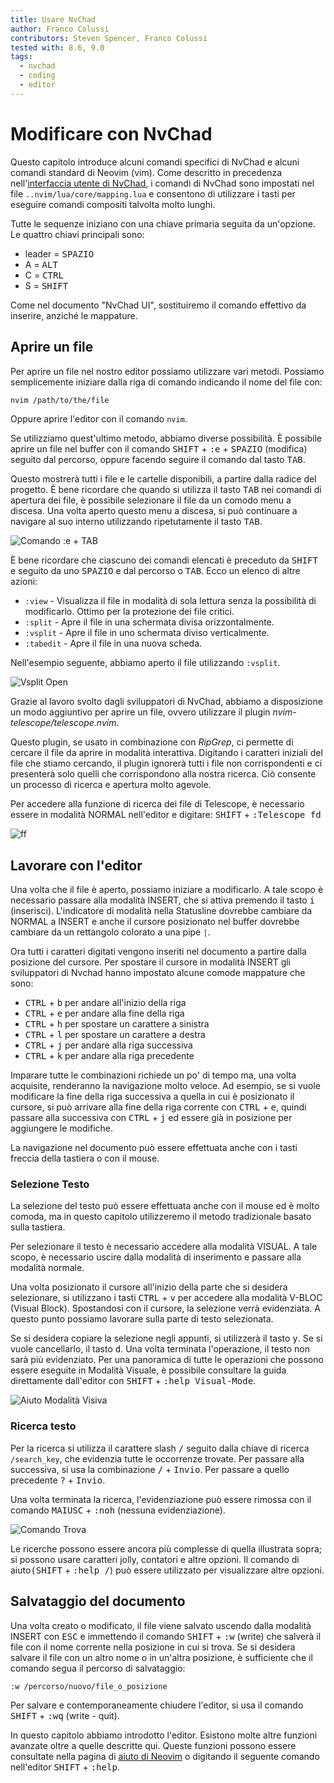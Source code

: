 ```yaml
---
title: Usare NvChad
author: Franco Colussi
contributors: Steven Spencer, Franco Colussi
tested with: 8.6, 9.0
tags:
  - nvchad
  - coding
  - editor
---
```


# Modificare con NvChad

Questo capitolo introduce alcuni comandi specifici di NvChad e alcuni comandi standard di Neovim (vim).  Come descritto in precedenza nell'[interfaccia utente di NvChad](../nvchad_ui.md), i comandi di NvChad sono impostati nel file `..nvim/lua/core/mapping.lua` e consentono di utilizzare i tasti per eseguire comandi compositi talvolta molto lunghi.

Tutte le sequenze iniziano con una chiave primaria seguita da un'opzione. Le quattro chiavi principali sono:

* leader = <kbd>SPAZIO</kbd>
* A = <kbd>ALT</kbd>
* C = <kbd>CTRL</kbd>
* S = <kbd>SHIFT</kbd>

Come nel documento "NvChad UI", sostituiremo il comando effettivo da inserire, anziché le mappature.

## Aprire un file

Per aprire un file nel nostro editor possiamo utilizzare vari metodi. Possiamo semplicemente iniziare dalla riga di comando indicando il nome del file con:

```bash
nvim /path/to/the/file
```

Oppure aprire l'editor con il comando `nvim`.

Se utilizziamo quest'ultimo metodo, abbiamo diverse possibilità. È possibile aprire un file nel buffer con il comando <kbd>SHIFT</kbd> + <kbd>:e</kbd> + <kbd>SPAZIO</kbd> (modifica) seguito dal percorso, oppure facendo seguire il comando dal tasto <kbd>TAB</kbd>.

Questo mostrerà tutti i file e le cartelle disponibili, a partire dalla radice del progetto. È bene ricordare che quando si utilizza il tasto <kbd>TAB</kbd> nei comandi di apertura dei file, è possibile selezionare il file da un comodo menu a discesa. Una volta aperto questo menu a discesa, si può continuare a navigare al suo interno utilizzando ripetutamente il tasto <kbd>TAB</kbd>.

![Comando :e + TAB](../images/e_tab_command.png)

È bene ricordare che ciascuno dei comandi elencati è preceduto da <kbd>SHIFT</kbd> e seguito da uno <kbd>SPAZIO</kbd> e dal percorso o <kbd>TAB</kbd>. Ecco un elenco di altre azioni:

* `:view` - Visualizza il file in modalità di sola lettura senza la possibilità di modificarlo. Ottimo per la protezione dei file critici.
* `:split` - Apre il file in una schermata divisa orizzontalmente.
* `:vsplit` - Apre il file in uno schermata diviso verticalmente.
* `:tabedit` - Apre il file in una nuova scheda.

Nell'esempio seguente, abbiamo aperto il file utilizzando `:vsplit`.

![Vsplit Open](../images/vsplit_open.png)

Grazie al lavoro svolto dagli sviluppatori di NvChad, abbiamo a disposizione un modo aggiuntivo per aprire un file, ovvero utilizzare il plugin *nvim-telescope/telescope.nvim*.

Questo plugin, se usato in combinazione con *RipGrep*, ci permette di cercare il file da aprire in modalità interattiva. Digitando i caratteri iniziali del file che stiamo cercando, il plugin ignorerà tutti i file non corrispondenti e ci presenterà solo quelli che corrispondono alla nostra ricerca. Ciò consente un processo di ricerca e apertura molto agevole.

Per accedere alla funzione di ricerca dei file di Telescope, è necessario essere in modalità NORMAL nell'editor e digitare: <kbd>SHIFT</kbd> + <kbd>:Telescope fd</kbd>

![<leader>ff](../images/leader_ff.png)

## Lavorare con l'editor

Una volta che il file è aperto, possiamo iniziare a modificarlo. A tale scopo è necessario passare alla modalità INSERT, che si attiva premendo il tasto <kbd>i</kbd> (inserisci). L'indicatore di modalità nella Statusline dovrebbe cambiare da NORMAL a INSERT e anche il cursore posizionato nel buffer dovrebbe cambiare da un rettangolo colorato a una pipe `|`.

Ora tutti i caratteri digitati vengono inseriti nel documento a partire dalla posizione del cursore. Per spostare il cursore in modalità INSERT gli sviluppatori di Nvchad hanno impostato alcune comode mappature che sono:

- <kbd>CTRL</kbd> + <kbd>b</kbd> per andare all'inizio della riga
- <kbd>CTRL</kbd> + <kbd>e</kbd> per andare alla fine della riga
- <kbd>CTRL</kbd> + <kbd>h</kbd> per spostare un carattere a sinistra
- <kbd>CTRL</kbd> + <kbd>l</kbd> per spostare un carattere a destra
- <kbd>CTRL</kbd> + <kbd>j</kbd> per andare alla riga successiva
- <kbd>CTRL</kbd> + <kbd>k</kbd> per andare alla riga precedente

Imparare tutte le combinazioni richiede un po' di tempo ma, una volta acquisite, renderanno la navigazione molto veloce. Ad esempio, se si vuole modificare la fine della riga successiva a quella in cui è posizionato il cursore, si può arrivare alla fine della riga corrente con <kbd>CTRL</kbd> + <kbd>e</kbd>, quindi passare alla successiva con <kbd>CTRL</kbd> + <kbd>j</kbd> ed essere già in posizione per aggiungere le modifiche.

La navigazione nel documento può essere effettuata anche con i tasti freccia della tastiera o con il mouse.

### Selezione Testo

La selezione del testo può essere effettuata anche con il mouse ed è molto comoda, ma in questo capitolo utilizzeremo il metodo tradizionale basato sulla tastiera.

Per selezionare il testo è necessario accedere alla modalità VISUAL. A tale scopo, è necessario uscire dalla modalità di inserimento e passare alla modalità normale.

Una volta posizionato il cursore all'inizio della parte che si desidera selezionare, si utilizzano i tasti <kbd>CTRL</kbd> + <kbd>v</kbd> per accedere alla modalità V-BLOC (Visual Block). Spostandosi con il cursore, la selezione verrà evidenziata. A questo punto possiamo lavorare sulla parte di testo selezionata.

Se si desidera copiare la selezione negli appunti, si utilizzerà il tasto <kbd>y</kbd>. Se si vuole cancellarlo, il tasto <kbd>d</kbd>. Una volta terminata l'operazione, il testo non sarà più evidenziato. Per una panoramica di tutte le operazioni che possono essere eseguite in Modalità Visuale, è possibile consultare la guida direttamente dall'editor con <kbd>SHIFT</kbd> + <kbd>:help Visual-Mode</kbd>.

![Aiuto Modalità Visiva](../images/help_visual_mode.png)

### Ricerca testo

Per la ricerca si utilizza il carattere slash <kbd>/</kbd> seguito dalla chiave di ricerca `/search_key`, che evidenzia tutte le occorrenze trovate. Per passare alla successiva, si usa la combinazione <kbd>/</kbd> + <kbd>Invio</kbd>. Per passare a quello precedente <kbd>?</kbd> + <kbd>Invio</kbd>.

Una volta terminata la ricerca, l'evidenziazione può essere rimossa con il comando <kbd>MAIUSC</kbd> + <kbd>:noh</kbd> (nessuna evidenziazione).

![Comando Trova](../images/find_command.png)

Le ricerche possono essere ancora più complesse di quella illustrata sopra; si possono usare caratteri jolly, contatori e altre opzioni. Il comando di aiuto<kbd>(SHIFT</kbd> + <kbd>:help /</kbd>) può essere utilizzato per visualizzare altre opzioni.

## Salvataggio del documento

Una volta creato o modificato, il file viene salvato uscendo dalla modalità INSERT con <kbd>ESC</kbd> e immettendo il comando <kbd>SHIFT</kbd> + <kbd>:w</kbd> (write) che salverà il file con il nome corrente nella posizione in cui si trova. Se si desidera salvare il file con un altro nome o in un'altra posizione, è sufficiente che il comando segua il percorso di salvataggio:

```text
:w /percorso/nuovo/file_o_posizione
```

Per salvare e contemporaneamente chiudere l'editor, si usa il comando <kbd>SHIFT</kbd> + <kbd>:wq</kbd> (write - quit).

In questo capitolo abbiamo introdotto l'editor. Esistono molte altre funzioni avanzate oltre a quelle descritte qui. Queste funzioni possono essere consultate nella pagina di [aiuto di Neovim](https://neovim.io/doc/user/) o digitando il seguente comando nell'editor <kbd>SHIFT</kbd> + <kbd>:help</kbd>.

